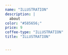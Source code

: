 ```yaml
---
name: "ILLUSTRATION"
description: |
  about
color: "#585656;"
price: 9
coffee-type: "ILLUSTRATION"
title: "ILLUSTRATION"


---
```

